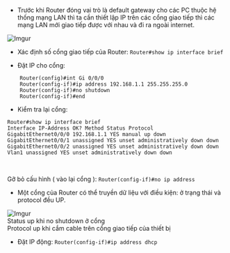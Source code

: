 - Trước khi Router đóng vai trò là default gateway cho các PC thuộc hệ thống mạng LAN thì ta cần thiết lập IP trên các cổng giao tiếp thì các mạng LAN mới giao tiếp được với nhau và đi ra ngoài internet.

![Imgur](https://i.imgur.com/0TGW9OE.png)


- Xác định số cổng giao tiếp của Router: ```Router#show ip interface brief```

- Đặt IP cho cổng:
```
	Router(config)#int Gi 0/0/0
	Router(config-if)#ip address 192.168.1.1 255.255.255.0
	Router(config-if)#no shutdown 
	Router(config-if)#end
```

- Kiểm tra lại cổng:
```
Router#show ip interface brief
Interface IP-Address OK? Method Status Protocol
GigabitEthernet0/0/0 192.168.1.1 YES manual up down
GigabitEthernet0/0/1 unassigned YES unset administratively down down
GigabitEthernet0/0/2 unassigned YES unset administratively down down
Vlan1 unassigned YES unset administratively down down
```
<br/>

Gỡ bỏ cấu hình ( vào lại cổng ): ```Router(config-if)#no ip address```

- Một cổng của Router có thể truyền dữ liệu với điều kiện: ở trạng thái và protocol đều UP.

![Imgur](https://i.imgur.com/zgAHA5I.png)
<br/>
  Status up khi no shutdown ở cổng   <br/>
  Protocol up khi cắm cable trên cổng giao tiếp của thiết bị

- Đặt IP động: ```Router(config-if)#ip address dhcp```
	



